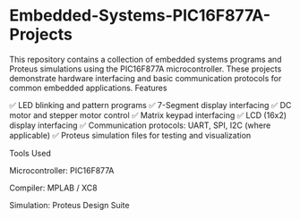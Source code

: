 # Embedded-Systems-PIC16F877A-Projects
This repository contains a collection of embedded systems programs and Proteus simulations using the PIC16F877A microcontroller. These projects demonstrate hardware interfacing and basic communication protocols for common embedded applications.
Features

✅ LED blinking and pattern programs
✅ 7-Segment display interfacing
✅ DC motor and stepper motor control
✅ Matrix keypad interfacing
✅ LCD (16x2) display interfacing
✅ Communication protocols: UART, SPI, I2C (where applicable)
✅ Proteus simulation files for testing and visualization

Tools Used

Microcontroller: PIC16F877A

Compiler: MPLAB / XC8

Simulation: Proteus Design Suite

